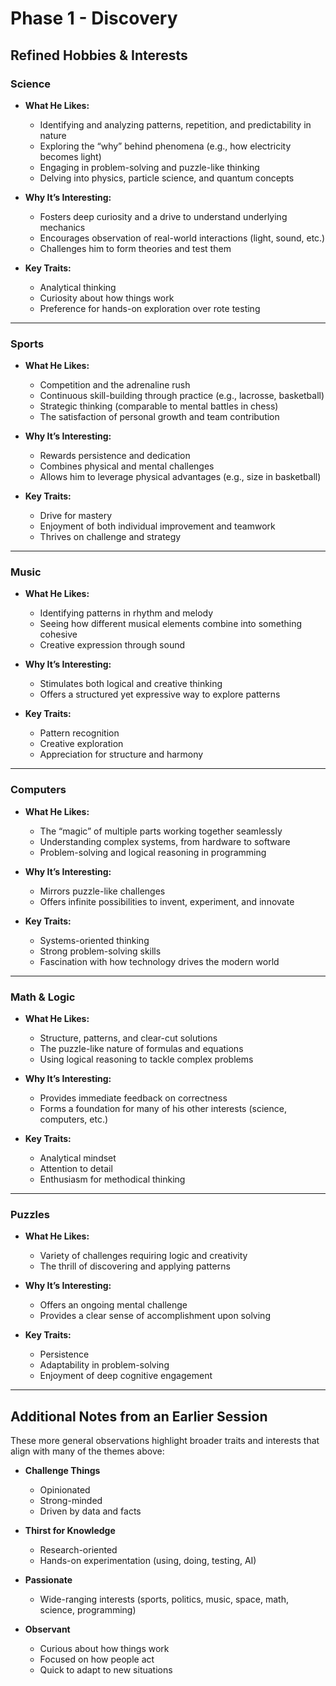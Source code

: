 # Phase 1 - Discovery

## Refined Hobbies & Interests

### Science
- **What He Likes:**
  - Identifying and analyzing patterns, repetition, and predictability in nature
  - Exploring the “why” behind phenomena (e.g., how electricity becomes light)
  - Engaging in problem-solving and puzzle-like thinking
  - Delving into physics, particle science, and quantum concepts

- **Why It’s Interesting:**
  - Fosters deep curiosity and a drive to understand underlying mechanics
  - Encourages observation of real-world interactions (light, sound, etc.)
  - Challenges him to form theories and test them

- **Key Traits:**
  - Analytical thinking
  - Curiosity about how things work
  - Preference for hands-on exploration over rote testing

---

### Sports
- **What He Likes:**
  - Competition and the adrenaline rush
  - Continuous skill-building through practice (e.g., lacrosse, basketball)
  - Strategic thinking (comparable to mental battles in chess)
  - The satisfaction of personal growth and team contribution

- **Why It’s Interesting:**
  - Rewards persistence and dedication
  - Combines physical and mental challenges
  - Allows him to leverage physical advantages (e.g., size in basketball)

- **Key Traits:**
  - Drive for mastery
  - Enjoyment of both individual improvement and teamwork
  - Thrives on challenge and strategy

---

### Music
- **What He Likes:**
  - Identifying patterns in rhythm and melody
  - Seeing how different musical elements combine into something cohesive
  - Creative expression through sound

- **Why It’s Interesting:**
  - Stimulates both logical and creative thinking
  - Offers a structured yet expressive way to explore patterns

- **Key Traits:**
  - Pattern recognition
  - Creative exploration
  - Appreciation for structure and harmony

---

### Computers
- **What He Likes:**
  - The “magic” of multiple parts working together seamlessly
  - Understanding complex systems, from hardware to software
  - Problem-solving and logical reasoning in programming

- **Why It’s Interesting:**
  - Mirrors puzzle-like challenges
  - Offers infinite possibilities to invent, experiment, and innovate

- **Key Traits:**
  - Systems-oriented thinking
  - Strong problem-solving skills
  - Fascination with how technology drives the modern world

---

### Math & Logic
- **What He Likes:**
  - Structure, patterns, and clear-cut solutions
  - The puzzle-like nature of formulas and equations
  - Using logical reasoning to tackle complex problems

- **Why It’s Interesting:**
  - Provides immediate feedback on correctness
  - Forms a foundation for many of his other interests (science, computers, etc.)

- **Key Traits:**
  - Analytical mindset
  - Attention to detail
  - Enthusiasm for methodical thinking

---

### Puzzles
- **What He Likes:**
  - Variety of challenges requiring logic and creativity
  - The thrill of discovering and applying patterns

- **Why It’s Interesting:**
  - Offers an ongoing mental challenge
  - Provides a clear sense of accomplishment upon solving

- **Key Traits:**
  - Persistence
  - Adaptability in problem-solving
  - Enjoyment of deep cognitive engagement

---

## Additional Notes from an Earlier Session
These more general observations highlight broader traits and interests that align with many of the themes above:

- **Challenge Things**
  - Opinionated
  - Strong-minded
  - Driven by data and facts

- **Thirst for Knowledge**
  - Research-oriented
  - Hands-on experimentation (using, doing, testing, AI)

- **Passionate**
  - Wide-ranging interests (sports, politics, music, space, math, science, programming)

- **Observant**
  - Curious about how things work
  - Focused on how people act
  - Quick to adapt to new situations

